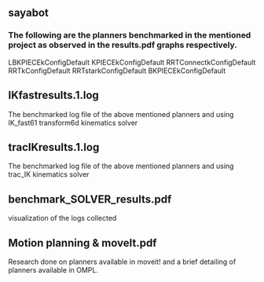 ## sayabot
### The following are the planners benchmarked in the mentioned project as observed in the results.pdf graphs respectively.
LBKPIECEkConfigDefault 
KPIECEkConfigDefault 
RRTConnectkConfigDefault 
RRTkConfigDefault 
RRTstarkConfigDefault 
BKPIECEkConfigDefault

## IKfastresults.1.log
The benchmarked log file of the above mentioned planners and using IK_fast61 transform6d kinematics solver
## tracIKresults.1.log
The benchmarked log file of the above mentioned planners and using trac_IK kinematics solver
## benchmark_SOLVER_results.pdf
visualization of the logs collected
## Motion planning & moveIt.pdf
Research done on planners available in moveit! and a brief detailing of planners available in OMPL.

